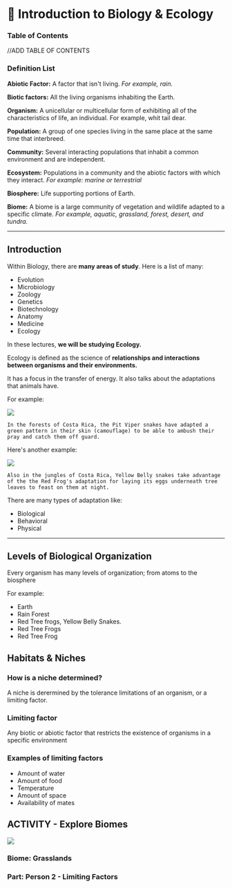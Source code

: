 # 🦑 Introduction to Biology & Ecology

### Table of Contents

//ADD TABLE OF CONTENTS

### Definition List

**Abiotic Factor:** A factor that isn't living. _For example, rain._

**Biotic factors:** All the living organisms inhabiting the Earth.

**Organism:** A unicellular or multicellular form of exhibiting all of the characteristics of life, an individual. For example, whit tail dear.

**Population:** A group of one species living in the same place at the same time that interbreed.

**Community:** Several interacting populations that inhabit a common environment and are independent.

**Ecosystem:** Populations in a community and the abiotic factors with which they interact. _For example: marine or terrestrial_

**Biosphere:** Life supporting portions of Earth.

**Biome:** A biome is a large community of vegetation and wildlife adapted to a specific climate. _For example, aquatic, grassland, forest, desert, and tundra._

---

## Introduction

Within Biology, there are **many areas of study**. Here is a list of many:

- Evolution
- Microbiology
- Zoology
- Genetics
- Biotechnology
- Anatomy
- Medicine
- Ecology

In these lectures, **we will be studying Ecology.**

Ecology is defined as the science of **relationships and interactions between organisms and their environments.**

It has a focus in the transfer of energy. It also talks about the adaptations that animals have.

For example:

<img src="https://lh3.googleusercontent.com/proxy/zM4xXsAb7btanCxBwMpVQY0EJA1wckdw-gb0c_3M3BehbUStRkjoPxD8yxlPe6rFZk-RMt3piizH01E2hCxcsHGnT3E1YNRqtgHWs8Ug7Rv8ZWnRO2-xTwfoew"></img>

    In the forests of Costa Rica, the Pit Viper snakes have adapted a green pattern in their skin (camouflage) to be able to ambush their pray and catch them off guard.

Here's another example:

<img src="https://biomeecology.com/wp/wp-content/uploads/2019/01/redeyeeggs.jpg"></img>

    Also in the jungles of Costa Rica, Yellow Belly snakes take advantage of the the Red Frog's adaptation for laying its eggs underneath tree leaves to feast on them at night.

There are many types of adaptation like:

- Biological
- Behavioral
- Physical

---

## Levels of Biological Organization

Every organism has many levels of organization; from atoms to the biosphere

For example:

- Earth
- Rain Forest
- Red Tree frogs, Yellow Belly Snakes.
- Red Tree Frogs
- Red Tree Frog

## Habitats & Niches

### How is a niche determined?

A niche is derermined by the tolerance limitations of an organism, or a limiting factor.

### Limiting factor

Any biotic or abiotic factor that restricts the existence of organisms in a specific environment

### Examples of limiting factors

- Amount of water
- Amount of food
- Temperature
- Amount of space
- Availability of mates

## ACTIVITY - Explore Biomes

<img src="https://i.ibb.co/zQHQXmF/Screen-Shot-2020-10-29-at-08-29-15.png" />

### Biome: Grasslands

### Part: Person 2 - Limiting Factors
